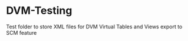 # DVM-Testing
Test folder to store XML files for DVM Virtual Tables and Views export to SCM feature
